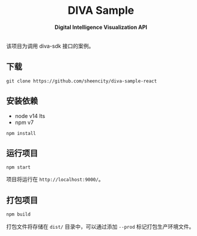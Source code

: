 <h1 align="center">DIVA Sample</h1>
<div align="center">
  <strong>Digital Intelligence Visualization API</strong>
</div>
<br />

该项目为调用 diva-sdk 接口的案例。

## 下载

```shell
git clone https://github.com/sheencity/diva-sample-react
```

## 安装依赖

- node v14 lts
- npm v7

```shell
npm install
```

## 运行项目

```shell
npm start
```

项目将运行在 `http://localhost:9000/`。

## 打包项目

```javascript
npm build
```

打包文件将存储在 `dist/` 目录中，可以通过添加 `--prod` 标记打包生产环境文件。
